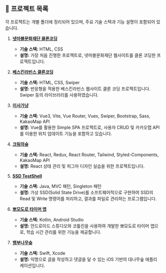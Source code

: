 ## 📌 프로젝트 목록
각 프로젝트는 개별 폴더에 정리되어 있으며, 주요 기술 스택과 기능 설명이 포함되어 있습니다.

1. [**넷마블문화재단 클론코딩**](https://github.com/Hyundai-AutoEver-Mobility-SW/html-clone)  
   - **기술 스택:** HTML, CSS  
   - **설명:** 가장 처음 진행한 프로젝트로, 넷마블문화재단 웹사이트를 클론 코딩한 프로젝트입니다.

2. [**베스킨라빈스 클론코딩**](https://github.com/Hyundai-AutoEver-Mobility-SW/Baskin-Robbins-Clone)  
   - **기술 스택:** HTML, CSS, Swiper  
   - **설명:** 반응형을 적용한 베스킨라빈스 웹사이트 클론 코딩 프로젝트입니다. Swiper 등의 라이브러리를 사용하였습니다.

3. [**이사가냥**](https://github.com/Hyundai-AutoEver-Mobility-SW/Isaganyang)  
   - **기술 스택:** Vue3, Vite, Vue Router, Vuex, Swiper, Bootstrap, Sass, KakaoMap API  
   - **설명:** Vue를 활용한 Simple SPA 프로젝트로, 사용자 CRUD 및 카카오맵 API를 이용한 위치 업데이트 기능을 포함하고 있습니다.

4. [**크림의숲**](https://github.com/Hyundai-AutoEver-Mobility-SW/cream-crossing)  
   - **기술 스택:** React, Redux, React Router, Tailwind, Styled-Components, KakaoMap API  
   - **설명:** React 상태 관리 및 피그마 디자인 실습을 위한 프로젝트입니다.

5. [**SSD TestShell**](https://github.com/Hyundai-AutoEver-Mobility-SW/SSD-TestShell)  
   - **기술 스택:** Java, MVC 패턴, Singleton 패턴  
   - **설명:** 가상 SSD(Solid State Drive)를 소프트웨어적으로 구현하여 SSD의 Read 및 Write 명령어를 처리하고, 결과를 파일로 관리하는 프로그램입니다.

6. [**뽀모도로 타이머 앱**](https://github.com/Hyundai-AutoEver-Mobility-SW/pomodoro-app-team9)  
   - **기술 스택:** Kotlin, Android Studio  
   - **설명:** 안드로이드 스튜디오와 코틀린을 사용하여 개발한 뽀모도로 타이머 앱으로, 학습 시간 관리를 위한 기능을 제공합니다.

7. [**뱀부나무숲**](https://github.com/Hyundai-AutoEver-Mobility-SW/BambooTreeForest)  
   - **기술 스택:** Swift, Xcode  
   - **설명:** 익명으로 글을 작성하고 댓글을 달 수 있는 iOS 기반의 대나무숲 애플리케이션입니다.


